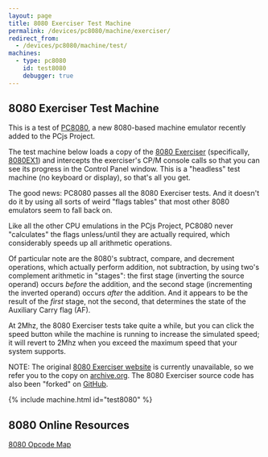 ```yaml
---
layout: page
title: 8080 Exerciser Test Machine
permalink: /devices/pc8080/machine/exerciser/
redirect_from:
  - /devices/pc8080/machine/test/
machines:
  - type: pc8080
    id: test8080
    debugger: true
---
```


8080 Exerciser Test Machine
---

This is a test of [PC8080](/modules/pc8080/), a new 8080-based machine emulator recently added to the
PCjs Project.

The test machine below loads a copy of the
[8080 Exerciser](https://web.archive.org/web/20151006085348/http://www.idb.me.uk/sunhillow/8080.html)
(specifically, [8080EX1](/devices/pc8080/ram/exerciser/8080EX1.MAC)) and intercepts the exerciser's CP/M console
calls so that you can see its progress in the Control Panel window.  This is a "headless" test machine
(no keyboard or display), so that's all you get.

The good news: PC8080 passes all the 8080 Exerciser tests.  And it doesn't do it by using all sorts of weird
"flags tables" that most other 8080 emulators seem to fall back on.

Like all the other CPU emulations in the PCjs Project, PC8080 never "calculates" the flags unless/until they are
actually required, which considerably speeds up all arithmetic operations.

Of particular note are the 8080's subtract, compare, and decrement operations, which actually perform addition,
not subtraction, by using two's complement arithmetic in "stages": the first stage (inverting the source operand)
occurs *before* the addition, and the second stage (incrementing the inverted operand) occurs *after* the addition.
And it appears to be the result of the *first* stage, not the second, that determines the state of the Auxiliary
Carry flag (AF).

At 2Mhz, the 8080 Exerciser tests take quite a while, but you can click the speed button while the machine is running
to increase the simulated speed; it will revert to 2Mhz when you exceed the maximum speed that your system supports.

NOTE: The original [8080 Exerciser website](http://www.idb.me.uk/sunhillow/8080.html)
is currently unavailable, so we refer you to the copy on
[archive.org](https://web.archive.org/web/20151006085348/http://www.idb.me.uk/sunhillow/8080.html).
The 8080 Exerciser source code has also been "forked" on [GitHub](https://github.com/begoon/8080ex1).

{% include machine.html id="test8080" %}

8080 Online Resources
---

[8080 Opcode Map](http://pastraiser.com/cpu/i8080/i8080_opcodes.html)
